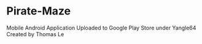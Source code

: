 # Pirate-Maze
Mobile Android Application
Uploaded to Google Play Store under Yangle64
Created by Thomas Le
